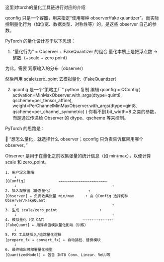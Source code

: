 
这里对torch的量化工具链进行对应的介绍

qconfig 只是一个容器，用来指定“使用哪种 observer/fake quantizer”。而实际控制量化行为（如位宽、数据类型、对称性等）的，是这些 observer 自己的参数。


PyTorch 的量化设计基于以下思想：

1. “量化行为” = Observer + FakeQuantizer 的组合
量化本质上是把浮点数 → 整数（+scale + zero point）

为此，需要 观察输入的分布（observer）

然后再用 scale/zero_point 去模拟量化（FakeQuantizer）

2. qconfig 是一个“策略工厂”
python
复制
编辑
qconfig = QConfig(
    activation=MinMaxObserver.with_args(dtype=quint8, qscheme=per_tensor_affine),
    weight=PerChannelMinMaxObserver.with_args(dtype=qint8, qscheme=per_channel_symmetric)
)
你看不到 bit_width=8 之类的参数，而是通过传递给 Observer 的 dtype、qscheme 等来控制。

PyTorch 的思路是：

🔧 “想怎么量化，就选择什么 observer；qconfig 只负责告诉框架用哪个 observer。”


Observer 是用于在量化之前收集张量的统计信息（如 min/max），以便计算 scale 和 zero_point。

```shell
1. 用户定义策略
    ↓
[QConfig]               ←←←←←←←←←←←←←←←←←←←←←←
    ↓                                           ↑
2. 插入观察器（静态量化）                ↑
[Observer] ← 负责收集张量 min/max     ↑ 由 QConfig 选择何种 Observer/FakeQuant
    ↓                                           ↑
3. 生成 scale/zero_point                   ↑
    ↓                                           ↑
4. 模拟量化（仅 QAT）                →→→→→→→→→→→→→→
[FakeQuant] ← 用浮点值模拟量化影响（训练）
    ↓
5. FX 工具链插入/追踪量化逻辑
[prepare_fx → convert_fx] ← 自动插桩、替换模块
    ↓
6. 最终输出可部署量化模型
[QuantizedModel] ← 包含 INT8 Conv、Linear、ReLU等
```




